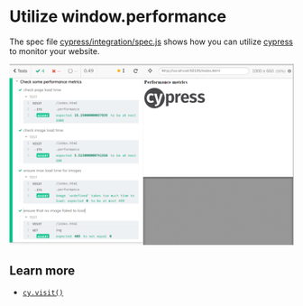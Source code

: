 # Utilize window.performance 

The spec file [cypress/integration/spec.js](cypress/integration/spec.js) shows how you can utilize [cypress](https://cypress.io) to monitor your website.

![Test example](images/performance-example.png)

## Learn more

- [`cy.visit()`](https://on.cypress.io/visit)
